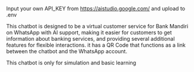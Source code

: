Input your own API_KEY from https://aistudio.google.com/ and upload to .env

This chatbot is designed to be a virtual customer service for Bank Mandiri on WhatsApp with AI support, making it easier for customers to get information about banking services, and providing several additional features for flexible interactions. it has a QR Code that functions as a link between the chatbot and the WhatsApp account.

This chatbot is only for simulation and basic learning
